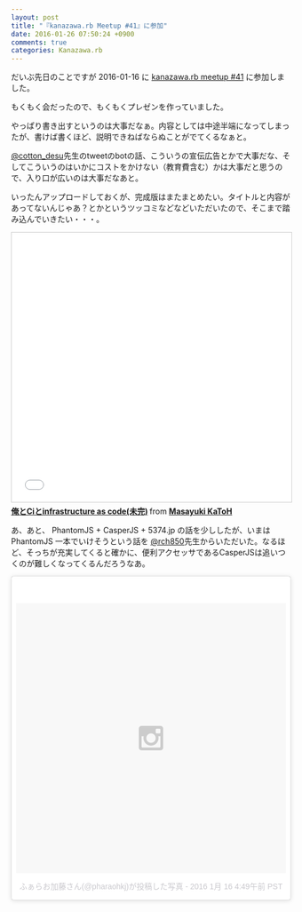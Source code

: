 ```yaml
---
layout: post
title: "『kanazawa.rb Meetup #41』に参加"
date: 2016-01-26 07:50:24 +0900
comments: true
categories: Kanazawa.rb
---
```


だいぶ先日のことですが 2016-01-16 に [kanazawa.rb meetup #41](http://kzrb.org/meetup/41/) に参加しました。

もくもく会だったので、もくもくプレゼンを作っていました。

やっぱり書き出すというのは大事だなぁ。内容としては中途半端になってしまったが、書けば書くほど、説明できねばならぬことがでてくるなぁと。

[@cotton_desu](https://twitter.com/cotton_desu)先生のtweetのbotの話、こういうの宣伝広告とかで大事だな、そしてこういうのはいかにコストをかけない（教育費含む）かは大事だと思うので、入り口が広いのは大事だなあと。

いったんアップロードしておくが、完成版はまたまとめたい。タイトルと内容があってないんじゃあ？とかというツッコミなどなどいただいたので、そこまで踏み込んでいきたい・・・。

<iframe src="//www.slideshare.net/slideshow/embed_code/key/rMWCGxtugSBflL" width="595" height="485" frameborder="0" marginwidth="0" marginheight="0" scrolling="no" style="border:1px solid #CCC; border-width:1px; margin-bottom:5px; max-width: 100%;" allowfullscreen> </iframe> <div style="margin-bottom:5px"> <strong> <a href="//www.slideshare.net/pharaohkj/ciinfrastructure-as-code" title="俺とCiとinfrastructure as code(未完)" target="_blank">俺とCiとinfrastructure as code(未完)</a> </strong> from <strong><a href="//www.slideshare.net/pharaohkj" target="_blank">Masayuki KaToH</a></strong> </div>

あ、あと、 PhantomJS + CasperJS + 5374.jp の話を少ししたが、いまは PhantomJS 一本でいけそうという話を [@rch850](https://twitter.com/rch850)先生からいただいた。なるほど、そっちが充実してくると確かに、便利アクセッサであるCasperJSは追いつくのが難しくなってくるんだろうなあ。

<blockquote class="instagram-media" data-instgrm-version="6" style=" background:#FFF; border:0; border-radius:3px; box-shadow:0 0 1px 0 rgba(0,0,0,0.5),0 1px 10px 0 rgba(0,0,0,0.15); margin: 1px; max-width:658px; padding:0; width:99.375%; width:-webkit-calc(100% - 2px); width:calc(100% - 2px);"><div style="padding:8px;"> <div style=" background:#F8F8F8; line-height:0; margin-top:40px; padding:50.0% 0; text-align:center; width:100%;"> <div style=" background:url(data:image/png;base64,iVBORw0KGgoAAAANSUhEUgAAACwAAAAsCAMAAAApWqozAAAAGFBMVEUiIiI9PT0eHh4gIB4hIBkcHBwcHBwcHBydr+JQAAAACHRSTlMABA4YHyQsM5jtaMwAAADfSURBVDjL7ZVBEgMhCAQBAf//42xcNbpAqakcM0ftUmFAAIBE81IqBJdS3lS6zs3bIpB9WED3YYXFPmHRfT8sgyrCP1x8uEUxLMzNWElFOYCV6mHWWwMzdPEKHlhLw7NWJqkHc4uIZphavDzA2JPzUDsBZziNae2S6owH8xPmX8G7zzgKEOPUoYHvGz1TBCxMkd3kwNVbU0gKHkx+iZILf77IofhrY1nYFnB/lQPb79drWOyJVa/DAvg9B/rLB4cC+Nqgdz/TvBbBnr6GBReqn/nRmDgaQEej7WhonozjF+Y2I/fZou/qAAAAAElFTkSuQmCC); display:block; height:44px; margin:0 auto -44px; position:relative; top:-22px; width:44px;"></div></div><p style=" color:#c9c8cd; font-family:Arial,sans-serif; font-size:14px; line-height:17px; margin-bottom:0; margin-top:8px; overflow:hidden; padding:8px 0 7px; text-align:center; text-overflow:ellipsis; white-space:nowrap;"><a href="https://www.instagram.com/p/BAmbu2Ikz4N/" style=" color:#c9c8cd; font-family:Arial,sans-serif; font-size:14px; font-style:normal; font-weight:normal; line-height:17px; text-decoration:none;" target="_blank">ふぁらお加藤さん(@pharaohkj)が投稿した写真</a> - <time style=" font-family:Arial,sans-serif; font-size:14px; line-height:17px;" datetime="2016-01-16T12:49:43+00:00">2016 1月 16 4:49午前 PST</time></p></div></blockquote> <script async defer src="//platform.instagram.com/en_US/embeds.js"></script>
